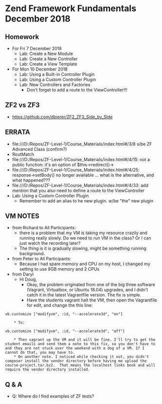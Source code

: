 # Zend Framework Fundamentals December 2018

## Homework
* For Fri 7 December 2018
  * Lab: Create a New Module
  * Lab: Create a New Controller
  * Lab: Create a View Template
* For Mon 10 December 2018
  * Lab: Using a Built-in Controller Plugin
  * Lab: Using a Custom Controller Plugin
  * Lab: New Controllers and Factories
    * Don't forget to add a route to the ViewController!!!

## ZF2 vs ZF3
* https://github.com/dbierer/ZF2_ZF3_Side_by_SIde

## ERRATA
* file:///D:/Repos/ZF-Level-1/Course_Materials/index.html#/3/8 s/be ZF Advanced Class (confirm?)
* RoutMatch
* file:///D:/Repos/ZF-Level-1/Course_Materials/index.html#/4/15: not a public function: it's an option of $this->redirect()->
* file:///D:/Repos/ZF-Level-1/Course_Materials/index.html#/4/25: response->setBody() no longer available ... what is the alternative, and what happened???
* file:///D:/Repos/ZF-Level-1/Course_Materials/index.html#/4/33: add mention that you also need to define a route to the ViewController
* Lab: Using a Custom Controller Plugin
  * Remember to add an alias to he new plugin. w/be "the" new plugin
## VM NOTES
* from Richard to All Participants:
    * there is a problem that my VM is taking my resource crazily and running really slowly. Do we need to run VM in the class? Or I can just watch the recording later?
    * The thing is it is gradually slowing, might be something running background.
* from Peter to All Participants:
    * Because I had spare memory and CPU on my host, I changed my setting to use 8GB memory and 2 CPUs
* from Daryl
    * Hi Doug,
        * Okay, the problem originated from one of the big three software (Vagrant, Virtualbox, or Ubuntu 18.04) upgrades, and I didn't catch it in the latest Vagrantfile version. The fix is simple.
        * Have the students vagrant halt the VM, then open the Vagrantfile for edit, and change the this line:
```
vb.customize ["modifyvm", :id, "--accelerate3d", "on"]
```
        * To:
```
vb.customize ["modifyvm", :id, "--accelerate3d", "off"]
```
        * Then vagrant up the VM and it will be fine. I'll try to get the student emails and send them a note to this fix, so you don't have to and they are not stuck over the weekend with a dog of a VM. If I cannot do that, you may have to.
        * On another note. I noticed while checking it out, you didn't composer install the vendor directory before having me upload the course-project.tar.bz2.  That means the localhost links bonk and will require the vendor directory installed. 

## Q & A
* Q: Where do I find examples of ZF tests?
